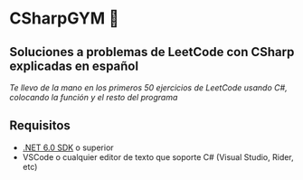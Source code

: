 # CSharpGYM 🥊

## Soluciones a problemas de LeetCode con CSharp explicadas en español

_Te llevo de la mano en los primeros 50 ejercicios de LeetCode usando C#, colocando la función y el resto del programa_

## Requisitos

- [.NET 6.0 SDK](https://dotnet.microsoft.com/download/dotnet/6.0) o superior
- VSCode o cualquier editor de texto que soporte C# (Visual Studio, Rider, etc)
